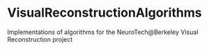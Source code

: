 # VisualReconstructionAlgorithms
Implementations of algorithms for the NeuroTech@Berkeley Visual Reconstruction project
